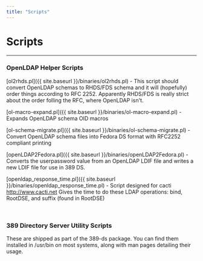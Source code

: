 ```yaml
---
title: "Scripts"
---
```


# Scripts
---------

###  OpenLDAP Helper Scripts

[ol2rhds.pl]({{ site.baseurl }}/binaries/ol2rhds.pl) -  This script should convert OpenLDAP schemas to RHDS/FDS schema and it will (hopefully) order things according to RFC 2252.  Apparently RHDS/FDS is really strict about the order folling the RFC, where OpenLDAP isn't.

[ol-macro-expand.pl]({{ site.baseurl }}/binaries/ol-macro-expand.pl) - Expands OpenLDAP schema OID macros

[ol-schema-migrate.pl]({{ site.baseurl }}/binaries/ol-schema-migrate.pl) - Convert OpenLDAP schema files into Fedora DS format with RFC2252 compliant printing

[openLDAP2Fedora.pl]({{ site.baseurl }}/binaries/openLDAP2Fedora.pl) - Converts the userpassword value from an OpenLDAP LDIF file and writes a new LDIF file for use in 389 DS.

[openldap_response_time.pl]({{ site.baseurl }}/binaries/openldap_response_time.pl) - Script designed for cacti <http://www.cacti.net>  Gives the time to do these LDAP operations: bind, RootDSE, and suffix (found in RootDSE)

<br>

### 389 Directory Server Utility Scripts

These are shipped as part of the 389-ds package. You can find them installed in /usr/bin on most systems, along with man pages detailing their usage.

